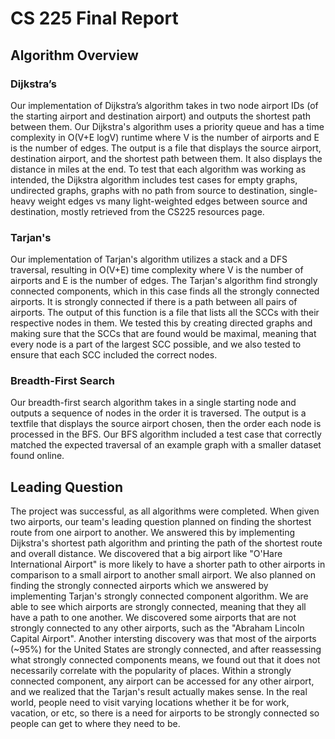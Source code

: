 # CS 225 Final Report
## Algorithm Overview
### Dijkstra’s
Our implementation of Dijkstra’s algorithm takes in two node airport IDs (of the starting airport and destination airport) and outputs the shortest path between them. Our Dijkstra's algorithm uses a priority queue and has a time complexity in O(V+E logV) runtime where V is the number of airports and E is the number of edges. The output is a file that displays the source airport, destination airport, and the shortest path between them. It also displays the distance in miles at the end. To test that each algorithm was working as intended, the Dijkstra algorithm includes test cases for empty graphs, undirected graphs, graphs with no path from source to destination, single-heavy weight edges vs many light-weighted edges between source and destination, mostly retrieved from the CS225 resources page. 

### Tarjan's
Our implementation of Tarjan's algorithm utilizes a stack and a DFS traversal, resulting in O(V+E) time complexity where V is the number of airports and E is the number of edges. The Tarjan's algorithm find strongly connected components, which in this case finds all the strongly connected airports. It is strongly connected if there is a path between all pairs of airports. The output of this function is a file that lists all the SCCs with their respective nodes in them. We tested this by creating directed graphs and making sure that the SCCs that are found would be maximal, meaning that every node is a part of the largest SCC possible, and we also tested to ensure that each SCC included the correct nodes. 

### Breadth-First Search
Our breadth-first search algorithm takes in a single starting node and outputs a sequence of nodes in the order it is traversed. The output is a textfile that displays the source airport chosen, then the order each node is processed in the BFS. Our BFS algorithm included a test case that correctly matched the expected traversal of an example graph with a smaller dataset found online.

## Leading Question

The project was successful, as all algorithms were completed. When given two airports, our team's leading question planned on finding the shortest route from one airport to another. We answered this by implementing Dijkstra's shortest path algorithm and printing the path of the shortest route and overall distance. We discovered that a big airport like "O'Hare International Airport" is more likely to have a shorter path to other airports in comparison to a small airport to another small airport. We also planned on finding the strongly connected airports which we answered by implementing Tarjan's strongly connected component algorithm. We are able to see which airports are strongly connected, meaning that they all have a path to one another. We discovered some airports that are not strongly connected to any other airports, such as the "Abraham Lincoln Capital Airport". Another intersting discovery was that most of the airports (~95%) for the United States are strongly connected, and after reassessing what strongly connected components means, we found out that it does not necessarily correlate with the popularity of places. Within a strongly connected component, any airport can be accessed for any other airport, and we realized that the Tarjan's result actually makes sense. In the real world, people need to visit varying locations whether it be for work, vacation, or etc, so there is a need for airports to be strongly connected so people can get to where they need to be.
